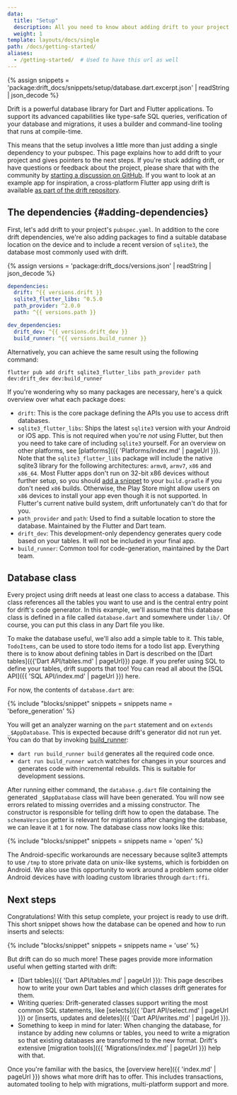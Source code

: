 ```yaml
---
data:
  title: "Setup"
  description: All you need to know about adding drift to your project.
  weight: 1
template: layouts/docs/single
path: /docs/getting-started/
aliases:
  - /getting-started/  # Used to have this url as well
---
```


{% assign snippets = 'package:drift_docs/snippets/setup/database.dart.excerpt.json' | readString | json_decode %}

Drift is a powerful database library for Dart and Flutter applications. To
support its advanced capabilities like type-safe SQL queries, verification of
your database and migrations, it uses a builder and command-line tooling that
runs at compile-time.

This means that the setup involves a little more than just adding a single
dependency to your pubspec. This page explains how to add drift to your project
and gives pointers to the next steps.
If you're stuck adding drift, or have questions or feedback about the project,
please share that with the community by [starting a discussion on GitHub](https://github.com/simolus3/drift/discussions).
If you want to look at an example app for inspiration, a cross-platform Flutter app using drift is available
[as part of the drift repository](https://github.com/simolus3/drift/tree/develop/examples/app).

## The dependencies {#adding-dependencies}

First, let's add drift to your project's `pubspec.yaml`.
In addition to the core drift dependencies, we're also adding packages to find a suitable database
location on the device and to include a recent version of `sqlite3`, the database most commonly
used with drift.

{% assign versions = 'package:drift_docs/versions.json' | readString | json_decode %}

```yaml
dependencies:
  drift: ^{{ versions.drift }}
  sqlite3_flutter_libs: ^0.5.0
  path_provider: ^2.0.0
  path: ^{{ versions.path }}

dev_dependencies:
  drift_dev: ^{{ versions.drift_dev }}
  build_runner: ^{{ versions.build_runner }}
```

Alternatively, you can achieve the same result using the following command:

```
flutter pub add drift sqlite3_flutter_libs path_provider path dev:drift_dev dev:build_runner
```

If you're wondering why so many packages are necessary, here's a quick overview over what each package does:

- `drift`: This is the core package defining the APIs you use to access drift databases.
- `sqlite3_flutter_libs`: Ships the latest `sqlite3` version with your Android or iOS app. This is not required when you're _not_ using Flutter,
  but then you need to take care of including `sqlite3` yourself.
  For an overview on other platforms, see [platforms]({{ 'Platforms/index.md' | pageUrl }}).
  Note that the `sqlite3_flutter_libs` package will include the native sqlite3 library for the following
  architectures: `armv8`, `armv7`, `x86` and `x86_64`.
  Most Flutter apps don't run on 32-bit x86 devices without further setup, so you should
  [add a snippet](https://github.com/simolus3/sqlite3.dart/tree/main/sqlite3_flutter_libs#included-platforms)
  to your `build.gradle` if you don't need `x86` builds.
  Otherwise, the Play Store might allow users on `x86` devices to install your app even though it is not
  supported.
  In Flutter's current native build system, drift unfortunately can't do that for you.
- `path_provider` and `path`: Used to find a suitable location to store the database. Maintained by the Flutter and Dart team.
- `drift_dev`: This development-only dependency generates query code based on your tables. It will not be included in your final app.
- `build_runner`: Common tool for code-generation, maintained by the Dart team.

## Database class

Every project using drift needs at least one class to access a database. This class references all the
tables you want to use and is the central entry point for drift's code generator.
In this example, we'll assume that this database class is defined in a file called `database.dart` and
somewhere under `lib/`. Of course, you can put this class in any Dart file you like.

To make the database useful, we'll also add a simple table to it. This table, `TodoItems`, can be used
to store todo items for a todo list app.
Everything there is to know about defining tables in Dart is described on the [Dart tables]({{'Dart API/tables.md' | pageUrl}}) page.
If you prefer using SQL to define your tables, drift supports that too! You can read all about the [SQL API]({{ 'SQL API/index.md' | pageUrl }}) here.

For now, the contents of `database.dart` are:

{% include "blocks/snippet" snippets = snippets name = 'before_generation' %}

You will get an analyzer warning on the `part` statement and on `extends _$AppDatabase`. This is
expected because drift's generator did not run yet.
You can do that by invoking [build_runner](https://pub.dev/packages/build_runner):

 - `dart run build_runner build` generates all the required code once.
 - `dart run build_runner watch` watches for changes in your sources and generates code with
   incremental rebuilds. This is suitable for development sessions.

After running either command, the `database.g.dart` file containing the generated `_$AppDatabase`
class will have been generated.
You will now see errors related to missing overrides and a missing constructor. The constructor
is responsible for telling drift how to open the database. The `schemaVersion` getter is relevant
for migrations after changing the database, we can leave it at `1` for now. The database class
now looks like this:

{% include "blocks/snippet" snippets = snippets name = 'open' %}

The Android-specific workarounds are necessary because sqlite3 attempts to use `/tmp` to store
private data on unix-like systems, which is forbidden on Android. We also use this opportunity
to work around a problem some older Android devices have with loading custom libraries through
`dart:ffi`.

## Next steps

Congratulations! With this setup complete, your project is ready to use drift.
This short snippet shows how the database can be opened and how to run inserts and selects:

{% include "blocks/snippet" snippets = snippets name = 'use' %}

But drift can do so much more! These pages provide more information useful when getting
started with drift:

- [Dart tables]({{ 'Dart API/tables.md' | pageUrl }}): This page describes how to write your own
  Dart tables and which classes drift generates for them.
- Writing queries: Drift-generated classes support writing the most common SQL statements, like
  [selects]({{ 'Dart API/select.md' | pageUrl }}) or [inserts, updates and deletes]({{ 'Dart API/writes.md' | pageUrl }}).
- Something to keep in mind for later: When changing the database, for instance by adding new columns
  or tables, you need to write a migration so that existing databases are transformed to the new
  format. Drift's extensive [migration tools]({{ 'Migrations/index.md' | pageUrl }}) help with that.

Once you're familiar with the basics, the [overview here]({{ 'index.md' | pageUrl }}) shows what
more drift has to offer.
This includes transactions, automated tooling to help with migrations, multi-platform support
and more.
